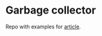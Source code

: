 # Garbage collector
Repo with examples for [article](https://medium.com/better-programming/memory-optimization-and-garbage-collector-management-in-go-71da4612a960).